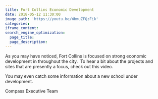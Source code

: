 ```yaml
---
title: Fort Collins Economic Development
date: 2018-05-12 11:30:00
image_path: 'https://youtu.be/WbmuZFQzFik'
categories:
iframe_content:
search_engine_optimization:
  page_title:
  page_description:
---
```


As you may have noticed, Fort Collins is focused on strong economic development in throughout the city.  To hear a bit about the projects and sites that are presently a focus, check out this video.  

You may even catch some information about a new school under development.

Compass Executive Team